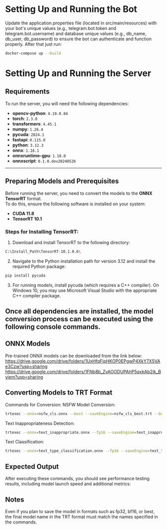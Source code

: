 # Setting Up and Running the Bot
Update the application.properties file (located in src/main/resources) with your bot's unique values (e.g., telegram.bot.token and telegram.bot.username) and database unique values (e.g., db_name, db_user, db_password) to ensure the bot can authenticate and function properly.
After that just run:
```bash
docker-compose up --build
```
# Setting Up and Running the Server

## Requirements

To run the server, you will need the following dependencies:

- **opencv-python**: `4.10.0.84`  
- **torch**: `2.3.0`  
- **transformers**: `4.45.1`  
- **numpy**: `1.26.4`  
- **pycuda**: `2024.1`  
- **fastapi**: `0.115.0`  
- **python**: `3.12.3`  
- **onnx**: `1.16.1`  
- **onnxruntime-gpu**: `1.18.0`  
- **onnxscript**: `0.1.0.dev20240526`  

---

## Preparing Models and Prerequisites

Before running the server, you need to convert the models to the **ONNX TensorRT** format.  
To do this, ensure the following software is installed on your system:

- **CUDA 11.8**  
- **TensorRT 10.1**

### Steps for Installing TensorRT:

1. Download and install TensorRT to the following directory:

 ```bash
 C:\Install_Path\TensorRT-10.1.0.6\
 ```
   
2. Navigate to the Python installation path for version 3.12 and install the required Python package:

```bash
pip install pycuda
```

3. For running models, install pycuda (which requires a C++ compiler).
On Windows 10, you may use Microsoft Visual Studio with the appropriate C++ compiler package.

## Once all dependencies are installed, the model conversion process can be executed using the following console commands.

## ONNX Models
Pre-trained ONNX models can be downloaded from the link below:
https://drive.google.com/drive/folders/1UxHfqFipHKOP0EPgwP4XkY7X5VAe3Czw?usp=sharing
https://drive.google.com/drive/folders/1FNb8b_ZvAOODUPAhP5qxkAb2ik_Byiem?usp=sharing

## Converting Models to TRT Format
Commands for Conversion:
NSFW Model Conversion:
```bash
trtexec --onnx=nsfw_cls.onnx --best --saveEngine=nsfw_cls_best.trt --builderOptimizationLevel=5 --iterations=100 --warmUp=10000 --duration=10 --useCudaGraph
```
Text Inappropriateness Detection:
```bash
trtexec --onnx=text_inappropriate.onnx --fp16 --saveEngine=text_inappropriate_fp16.trt --builderOptimizationLevel=5 --iterations=100 --warmUp=10000 --duration=10 --useCudaGraph
```
Text Classification:
```bash
trtexec --onnx=text_type_classification.onnx --fp16 --saveEngine=text_type_classification_fp16.trt --builderOptimizationLevel=5 --iterations=100 --warmUp=10000 --duration=10 --useCudaGraph
```

## Expected Output
After executing these commands, you should see performance testing results, including model launch speed and additional metrics:


## Notes
Even if you plan to save the model in formats such as fp32, bf16, or best, the final model name in the TRT format must match the names specified in the commands.
